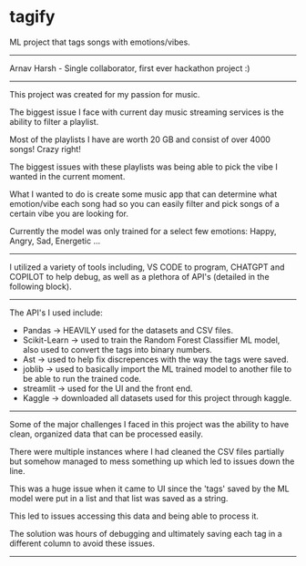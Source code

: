 # tagify #

ML project that tags songs with emotions/vibes.

________________________________________________________________________________________

Arnav Harsh - Single collaborator, first ever hackathon project :)

________________________________________________________________________________________

This project was created for my passion for music.

The biggest issue I face with current day music streaming services is the ability to filter a playlist.

Most of the playlists I have are worth 20 GB and consist of over 4000 songs! Crazy right!

The biggest issues with these playlists was being able to pick the vibe I wanted in the current moment.

What I wanted to do is create some music app that can determine what emotion/vibe each song had so you can easily filter
and pick songs of a certain vibe you are looking for.

Currently the model was only trained for a select few emotions: Happy, Angry, Sad, Energetic ...

________________________________________________________________________________________

I utilized a variety of tools including, VS CODE to program, CHATGPT and COPILOT to help debug, as well as a plethora of API's (detailed in the following block).

________________________________________________________________________________________

The API's I used include:
- Pandas -> HEAVILY used for the datasets and CSV files.
- Scikit-Learn  -> used to train the Random Forest Classifier ML model, also used to convert the tags into binary numbers.
- Ast -> used to help fix discrepences with the way the tags were saved.
- joblib -> used to basically import the ML trained model to another file to be able to run the trained code.
- streamlit -> used for the UI and the front end.
- Kaggle -> downloaded all datasets used for this project through kaggle.

________________________________________________________________________________________

Some of the major challenges I faced in this project was the ability to have clean, organized data that can be processed easily.

There were multiple instances where I had cleaned the CSV files partially but somehow managed to mess something up which led to issues down the line.

This was a huge issue when it came to UI since the 'tags' saved by the ML model were put in a list and that list was saved as a string.

This led to issues accessing this data and being able to process it.

The solution was hours of debugging and ultimately saving each tag in a different column to avoid these issues.

________________________________________________________________________________________
